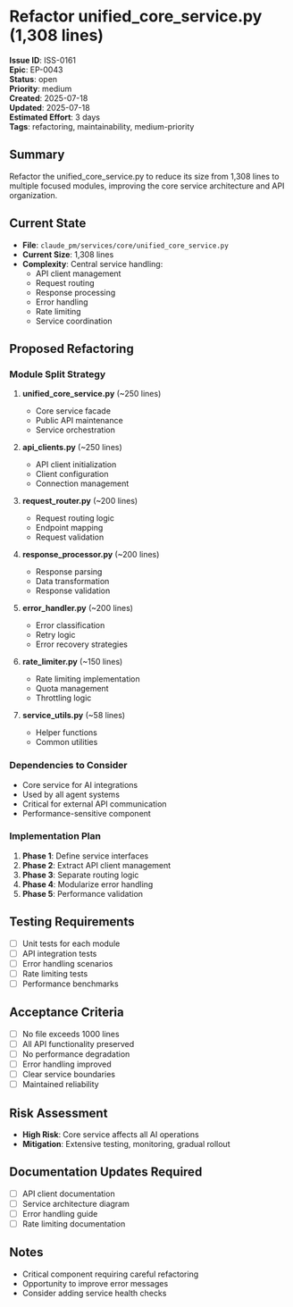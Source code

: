 # Refactor unified_core_service.py (1,308 lines)

**Issue ID**: ISS-0161  
**Epic**: EP-0043  
**Status**: open  
**Priority**: medium  
**Created**: 2025-07-18  
**Updated**: 2025-07-18  
**Estimated Effort**: 3 days  
**Tags**: refactoring, maintainability, medium-priority

## Summary
Refactor the unified_core_service.py to reduce its size from 1,308 lines to multiple focused modules, improving the core service architecture and API organization.

## Current State
- **File**: `claude_pm/services/core/unified_core_service.py`
- **Current Size**: 1,308 lines
- **Complexity**: Central service handling:
  - API client management
  - Request routing
  - Response processing
  - Error handling
  - Rate limiting
  - Service coordination

## Proposed Refactoring

### Module Split Strategy
1. **unified_core_service.py** (~250 lines)
   - Core service facade
   - Public API maintenance
   - Service orchestration
   
2. **api_clients.py** (~250 lines)
   - API client initialization
   - Client configuration
   - Connection management
   
3. **request_router.py** (~200 lines)
   - Request routing logic
   - Endpoint mapping
   - Request validation
   
4. **response_processor.py** (~200 lines)
   - Response parsing
   - Data transformation
   - Response validation
   
5. **error_handler.py** (~200 lines)
   - Error classification
   - Retry logic
   - Error recovery strategies
   
6. **rate_limiter.py** (~150 lines)
   - Rate limiting implementation
   - Quota management
   - Throttling logic
   
7. **service_utils.py** (~58 lines)
   - Helper functions
   - Common utilities

### Dependencies to Consider
- Core service for AI integrations
- Used by all agent systems
- Critical for external API communication
- Performance-sensitive component

### Implementation Plan
1. **Phase 1**: Define service interfaces
2. **Phase 2**: Extract API client management
3. **Phase 3**: Separate routing logic
4. **Phase 4**: Modularize error handling
5. **Phase 5**: Performance validation

## Testing Requirements
- [ ] Unit tests for each module
- [ ] API integration tests
- [ ] Error handling scenarios
- [ ] Rate limiting tests
- [ ] Performance benchmarks

## Acceptance Criteria
- [ ] No file exceeds 1000 lines
- [ ] All API functionality preserved
- [ ] No performance degradation
- [ ] Error handling improved
- [ ] Clear service boundaries
- [ ] Maintained reliability

## Risk Assessment
- **High Risk**: Core service affects all AI operations
- **Mitigation**: Extensive testing, monitoring, gradual rollout

## Documentation Updates Required
- [ ] API client documentation
- [ ] Service architecture diagram
- [ ] Error handling guide
- [ ] Rate limiting documentation

## Notes
- Critical component requiring careful refactoring
- Opportunity to improve error messages
- Consider adding service health checks